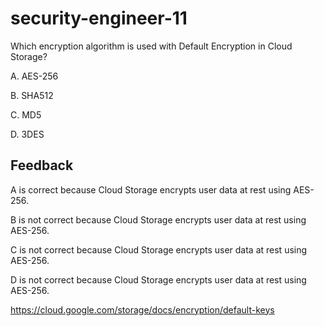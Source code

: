 # security-engineer-11

Which encryption algorithm is used with Default Encryption in Cloud Storage?

A. AES-256

B. SHA512

C. MD5

D. 3DES

## Feedback

A is correct because Cloud Storage encrypts user data at rest using AES-256.

B is not correct because Cloud Storage encrypts user data at rest using AES-256.

C is not correct because Cloud Storage encrypts user data at rest using AES-256.

D is not correct because Cloud Storage encrypts user data at rest using AES-256.

https://cloud.google.com/storage/docs/encryption/default-keys